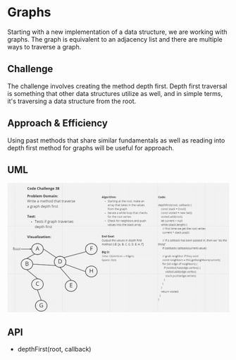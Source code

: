# Graphs
Starting with a new implementation of a data structure, we are working with graphs. The graph is equivalent to an adjacency list and there are multiple ways to traverse a graph.

## Challenge
The challenge involves creating the method depth first. Depth first traversal is something that other data structures utilize as well, and in simple terms, it's traversing a data structure from the root.

## Approach & Efficiency
Using past methods that share similar fundamentals as well as reading into depth first method for graphs will be useful for approach.

## UML
![Code Challenge 38](Screenshots/CodeChallenge38.png)

## API
- depthFirst(root, callback)